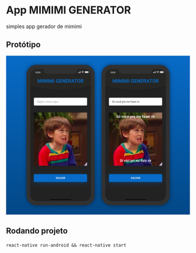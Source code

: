 # App MIMIMI GENERATOR
simples app gerador de mimimi

## Protótipo
<p align="center">
  <img src="prototipo.png">
</p>

## Rodando projeto
```
react-native run-android && react-native start
```